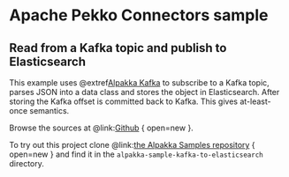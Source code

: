 # Apache Pekko Connectors sample

## Read from a Kafka topic and publish to Elasticsearch

This example uses @extref[Alpakka Kafka](alpakka-kafka:) to subscribe to a Kafka topic, parses JSON into a data class and stores the object in Elasticsearch. After storing the Kafka offset is committed back to Kafka. This gives at-least-once semantics.

Browse the sources at @link:[Github](https://github.com/akka/alpakka-samples/tree/master/alpakka-sample-kafka-to-elasticsearch) { open=new }.

To try out this project clone @link:[the Alpakka Samples repository](https://github.com/akka/alpakka-samples) { open=new } and find it in the `alpakka-sample-kafka-to-elasticsearch` directory.
